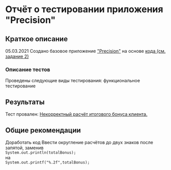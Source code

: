 # Отчёт о тестировании приложения "Precision"

## Краткое описание

05.03.2021 Создано базовое приложение ["Precision"](src/Main.java) на основе [кода (см. задание 2)](https://github.com/netology-code/javaqa-homeworks/tree/master/programming)


### Описание тестов

Проведены следующие виды тестирования:  функциональное тестирование

## Результаты
Тест провален: [Некорректный расчёт итогового бонуса клиента.](https://github.com/DoroshenkoDenis/JavaHomeWork2_2/issues/1)

## Общие рекомендации
Доработать код
Ввести округление расчётов до двух знаков после запятой, заменив  
`System.out.println(totalBonus);`  
на   
`System.out.printf("%.2f",totalBonus);`
